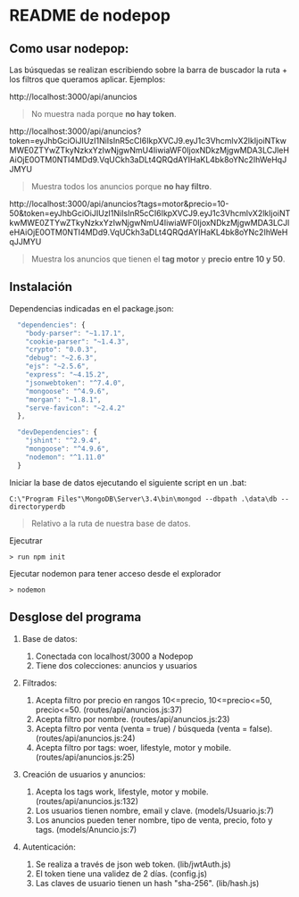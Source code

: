 # README de nodepop

## Como usar nodepop:

Las búsquedas se realizan escribiendo sobre la barra de buscador la ruta + los filtros que queramos aplicar. Ejemplos:

http://localhost:3000/api/anuncios

> No muestra nada porque **no hay token**.

http://localhost:3000/api/anuncios?token=eyJhbGciOiJIUzI1NiIsInR5cCI6IkpXVCJ9.eyJ1c3VhcmlvX2lkIjoiNTkwMWE0ZTYwZTkyNzkxYzIwNjgwNmU4IiwiaWF0IjoxNDkzMjgwMDA3LCJleHAiOjE0OTM0NTI4MDd9.VqUCkh3aDLt4QRQdAYIHaKL4bk8oYNc2IhWeHqJJMYU

> Muestra todos los anuncios porque **no hay filtro**.

http://localhost:3000/api/anuncios?tags=motor&precio=10-50&token=eyJhbGciOiJIUzI1NiIsInR5cCI6IkpXVCJ9.eyJ1c3VhcmlvX2lkIjoiNTkwMWE0ZTYwZTkyNzkxYzIwNjgwNmU4IiwiaWF0IjoxNDkzMjgwMDA3LCJleHAiOjE0OTM0NTI4MDd9.VqUCkh3aDLt4QRQdAYIHaKL4bk8oYNc2IhWeHqJJMYU

> Muestra los anuncios que tienen el **tag motor** y **precio entre 10 y 50**.

## Instalación

Dependencias indicadas en el package.json:
```javascript
  "dependencies": {
    "body-parser": "~1.17.1",
    "cookie-parser": "~1.4.3",
    "crypto": "0.0.3",
    "debug": "~2.6.3",
    "ejs": "~2.5.6",
    "express": "~4.15.2",
    "jsonwebtoken": "^7.4.0",
    "mongoose": "^4.9.6",
    "morgan": "~1.8.1",
    "serve-favicon": "~2.4.2"
  },

  "devDependencies": {
    "jshint": "^2.9.4",
    "mongoose": "^4.9.6",
    "nodemon": "^1.11.0"
  }
```
 Iniciar la base de datos ejecutando el siguiente script en un .bat: 
```
C:\"Program Files"\MongoDB\Server\3.4\bin\mongod --dbpath .\data\db --directoryperdb
```
> Relativo a la ruta de nuestra base de datos.

Ejecutrar 
```
> run npm init
```

Ejecutar nodemon para tener acceso desde el explorador
```
> nodemon
```

## Desglose del programa

1.  Base de datos: 
    1.  Conectada con localhost/3000 a Nodepop
    2.  Tiene dos colecciones: anuncios y usuarios

2.  Filtrados:
    1.  Acepta filtro por precio en rangos 10<=precio, 10<=precio<=50, precio<=50. (routes/api/anuncios.js:37) 
    2.  Acepta filtro por nombre. (routes/api/anuncios.js:23)
    3.  Acepta filtro por venta (venta = true) / búsqueda (venta = false). (routes/api/anuncios.js:24)
    4.  Acepta filtro por tags: woer, lifestyle, motor y mobile. (routes/api/anuncios.js:25)

3.  Creación de usuarios y anuncios:
    1.  Acepta los tags work, lifestyle, motor y mobile. (routes/api/anuncios.js:132)
    2.  Los usuarios tienen nombre, email y clave. (models/Usuario.js:7)
    3.  Los anuncios pueden tener nombre, tipo de venta, precio, foto y tags. (models/Anuncio.js:7)

4.  Autenticación:
    1.  Se realiza a través de json web token. (lib/jwtAuth.js)
    2.  El token tiene una validez de 2 días. (config.js)
    3.  Las claves de usuario tienen un hash "sha-256". (lib/hash.js)


